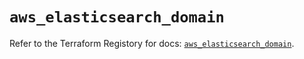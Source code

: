# `aws_elasticsearch_domain`

Refer to the Terraform Registory for docs: [`aws_elasticsearch_domain`](https://registry.terraform.io/providers/hashicorp/aws/5.12.0/docs/resources/elasticsearch_domain).
